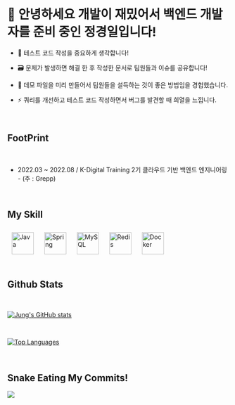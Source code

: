 # 👋 안녕하세요 개발이 재밌어서 백엔드 개발자를 준비 중인 정경일입니다!

- 🧪 테스트 코드 작성을 중요하게 생각합니다!

- 🗃 문제가 발생하면 해결 한 후 작성한 문서로 팀원들과 이슈를 공유합니다!

- 📁 데모 파일을 미리 만들어서 팀원들을 설득하는 것이 좋은 방법임을 경헙했습니다.

- ⚡ 쿼리를 개선하고 테스트 코드 작성하면서 버그를 발견할 때 희열을 느낍니다.

</br>

## FootPrint

</br>

- 2022.03 ~ 2022.08 / K-Digital Training 2기 클라우드 기반 백엔드 엔지니어링 - (주 : Grepp)

</br>

## My Skill

<div align="left">  
<img style="margin: 10px" src="https://profilinator.rishav.dev/skills-assets/java-original-wordmark.svg" alt="Java" height="50" />  
<img style="margin: 10px" src="https://profilinator.rishav.dev/skills-assets/springio-icon.svg" alt="Spring" height="50" />  
<img style="margin: 10px" src="https://profilinator.rishav.dev/skills-assets/mysql-original-wordmark.svg" alt="MySQL" height="50" />  
<img style="margin: 10px" src="https://profilinator.rishav.dev/skills-assets/redis-original-wordmark.svg" alt="Redis" height="50" />  
<img style="margin: 10px" src="https://profilinator.rishav.dev/skills-assets/docker-original-wordmark.svg" alt="Docker" height="50" />  
</div>

</br>

## Github Stats

</br>

<a href="http://www.github.com/jki503" align="left"><img src="https://github-readme-stats.vercel.app/api?username=jki503&show_icons=true&title_color=60BD89&hide=issues&count_private=true&icon_color=a855f7&bg_color=1c1917&hide_border=true&show_icons=true" alt="Jung's GitHub stats" /></a>

</br>

<a href="https://github.com/jki503" align="left"><img src="https://github-readme-stats.vercel.app/api/top-langs/?username=jki503&langs_count=10&title_color=60BD89&text_color=ffffff&icon_color=a855f7&bg_color=1c1917&hide_border=true&locale=en&custom_title=Top%20%Languages" alt="Top Languages" /></a>

</br>

## Snake Eating My Commits!

<div align="left">
	<img src="https://cdn.jsdelivr.net/gh/inseong-so/inseong-so/assets/github-contribution-grid-snake.svg" />
</div>
